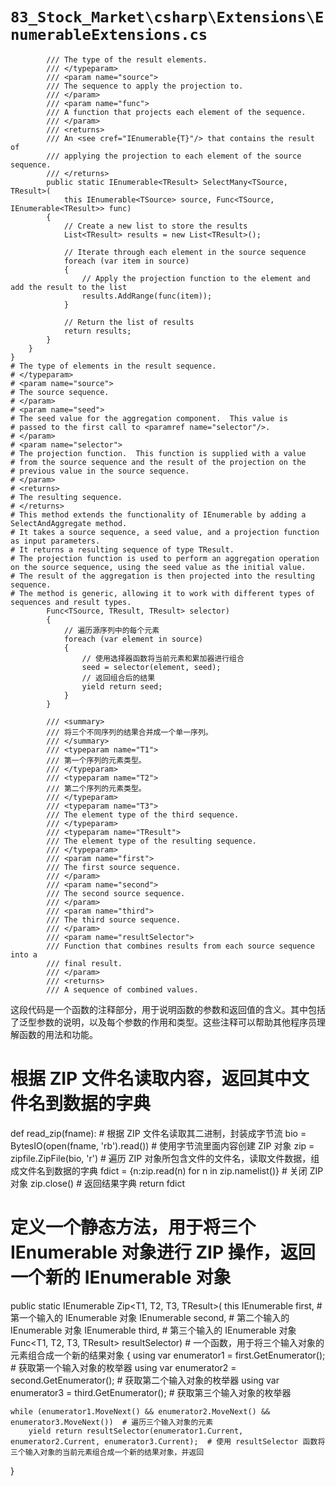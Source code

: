 # `83_Stock_Market\csharp\Extensions\EnumerableExtensions.cs`

```
        /// The type of the result elements.
        /// </typeparam>
        /// <param name="source">
        /// The sequence to apply the projection to.
        /// </param>
        /// <param name="func">
        /// A function that projects each element of the sequence.
        /// </param>
        /// <returns>
        /// An <see cref="IEnumerable{T}"/> that contains the result of
        /// applying the projection to each element of the source sequence.
        /// </returns>
        public static IEnumerable<TResult> SelectMany<TSource, TResult>(
            this IEnumerable<TSource> source, Func<TSource, IEnumerable<TResult>> func)
        {
            // Create a new list to store the results
            List<TResult> results = new List<TResult>();
            
            // Iterate through each element in the source sequence
            foreach (var item in source)
            {
                // Apply the projection function to the element and add the result to the list
                results.AddRange(func(item));
            }
            
            // Return the list of results
            return results;
        }
    }
}
# The type of elements in the result sequence.
# </typeparam>
# <param name="source">
# The source sequence.
# </param>
# <param name="seed">
# The seed value for the aggregation component.  This value is
# passed to the first call to <paramref name="selector"/>.
# </param>
# <param name="selector">
# The projection function.  This function is supplied with a value
# from the source sequence and the result of the projection on the
# previous value in the source sequence.
# </param>
# <returns>
# The resulting sequence.
# </returns>
# This method extends the functionality of IEnumerable by adding a SelectAndAggregate method.
# It takes a source sequence, a seed value, and a projection function as input parameters.
# It returns a resulting sequence of type TResult.
# The projection function is used to perform an aggregation operation on the source sequence, using the seed value as the initial value.
# The result of the aggregation is then projected into the resulting sequence.
# The method is generic, allowing it to work with different types of sequences and result types.
        Func<TSource, TResult, TResult> selector)
        {
            // 遍历源序列中的每个元素
            foreach (var element in source)
            {
                // 使用选择器函数将当前元素和累加器进行组合
                seed = selector(element, seed);
                // 返回组合后的结果
                yield return seed;
            }
        }

        /// <summary>
        /// 将三个不同序列的结果合并成一个单一序列。
        /// </summary>
        /// <typeparam name="T1">
        /// 第一个序列的元素类型。
        /// </typeparam>
        /// <typeparam name="T2">
        /// 第二个序列的元素类型。
        /// </typeparam>
        /// <typeparam name="T3">
        /// The element type of the third sequence.
        /// </typeparam>
        /// <typeparam name="TResult">
        /// The element type of the resulting sequence.
        /// </typeparam>
        /// <param name="first">
        /// The first source sequence.
        /// </param>
        /// <param name="second">
        /// The second source sequence.
        /// </param>
        /// <param name="third">
        /// The third source sequence.
        /// </param>
        /// <param name="resultSelector">
        /// Function that combines results from each source sequence into a
        /// final result.
        /// </param>
        /// <returns>
        /// A sequence of combined values.
```

这段代码是一个函数的注释部分，用于说明函数的参数和返回值的含义。其中包括了泛型参数的说明，以及每个参数的作用和类型。这些注释可以帮助其他程序员理解函数的用法和功能。
# 根据 ZIP 文件名读取内容，返回其中文件名到数据的字典
def read_zip(fname):
    # 根据 ZIP 文件名读取其二进制，封装成字节流
    bio = BytesIO(open(fname, 'rb').read())
    # 使用字节流里面内容创建 ZIP 对象
    zip = zipfile.ZipFile(bio, 'r')
    # 遍历 ZIP 对象所包含文件的文件名，读取文件数据，组成文件名到数据的字典
    fdict = {n:zip.read(n) for n in zip.namelist()}
    # 关闭 ZIP 对象
    zip.close()
    # 返回结果字典
    return fdict
# 定义一个静态方法，用于将三个 IEnumerable 对象进行 ZIP 操作，返回一个新的 IEnumerable 对象
public static IEnumerable<TResult> Zip<T1, T2, T3, TResult>(
    this IEnumerable<T1> first,  # 第一个输入的 IEnumerable 对象
    IEnumerable<T2> second,      # 第二个输入的 IEnumerable 对象
    IEnumerable<T3> third,       # 第三个输入的 IEnumerable 对象
    Func<T1, T2, T3, TResult> resultSelector)  # 一个函数，用于将三个输入对象的元素组合成一个新的结果对象
{
    using var enumerator1 = first.GetEnumerator();  # 获取第一个输入对象的枚举器
    using var enumerator2 = second.GetEnumerator();  # 获取第二个输入对象的枚举器
    using var enumerator3 = third.GetEnumerator();  # 获取第三个输入对象的枚举器

    while (enumerator1.MoveNext() && enumerator2.MoveNext() && enumerator3.MoveNext())  # 遍历三个输入对象的元素
        yield return resultSelector(enumerator1.Current, enumerator2.Current, enumerator3.Current);  # 使用 resultSelector 函数将三个输入对象的当前元素组合成一个新的结果对象，并返回
}
```